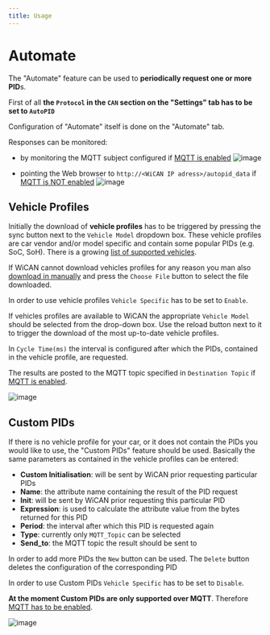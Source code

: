 ```yaml
---
title: Usage
---
```


# Automate

The "Automate" feature can be used to **periodically request one or more PID**s.

First of all **the `Protocol` in the `CAN` section on the "Settings" tab has to be set to `AutoPID`**

Configuration of "Automate" itself is done on the "Automate" tab.

Responses can be monitored:
- by monitoring the MQTT subject configured if [MQTT is enabled](../MQTT.md)
  ![image](/config/automate/monitor_mqtt.png)
  
- pointing the Web browser to `http://<WiCAN IP adress>/autopid_data` if [MQTT is NOT enabled](../MQTT.md)
  ![image](/config/automate/monitor_http.png)

## Vehicle Profiles
Initially the download of **vehicle profiles** has to be triggered by pressing the sync button next to the `Vehicle Model` dropdown box. These vehicle profiles are car vendor and/or model specific and contain some popular PIDs (e.g. SoC, SoH). There is a growing [list of supported vehicles](2.Supported_Vehicles.md).

If WiCAN cannot download vehicles profiles for any reason you man also [download in manually](https://github.com/meatpiHQ/wican-fw/blob/main/vehicle_profiles.json) and press the `Choose File` button to select the file downloaded.

In order to use vehicle profiles `Vehicle Specific` has to be set to `Enable`.

If vehicles profiles are available to WiCAN the appropriate `Vehicle Model` should be selected from the drop-down box. Use the reload button next to it to trigger the download of the most up-to-date vehicle profiles.

In `Cycle Time(ms)` the interval is configured after which the PIDs, contained in the vehicle profile, are requested. 

The results are posted to the MQTT topic specified in `Destination Topic` if [MQTT is enabled](../MQTT.md). 

![image](/config/automate/automate.png)


## Custom PIDs

If there is no vehicle profile for your car, or it does not contain the PIDs you would like to use, the "Custom PIDs" feature should be used. Basically the same parameters as contained in the vehicle profiles can be entered:

- **Custom Initialisation**: will be sent by WiCAN prior requesting particular PIDs
- **Name**: the attribute name containing the result of the PID request
- **Init**: will be sent by WiCAN prior requesting this particular PID
- **Expression**: is used to calculate the attribute value from the bytes returned for this PID
- **Period**: the interval after which this PID is requested again
- **Type**: currently only `MQTT_Topic` can be selected
- **Send_to**: the MQTT topic the result should be sent to

In order to add more PIDs the `New` button can be used.
The `Delete` button deletes the configuration of the corresponding PID 

In order to use Custom PIDs `Vehicle Specific` has to be set to `Disable`.

**At the moment Custom PIDs are only supported over MQTT**. Therefore [MQTT has to be enabled](../MQTT.md).

![image](/config/automate/custom_pids.png)